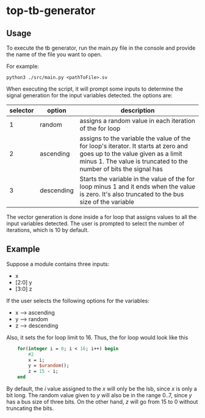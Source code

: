 # top-tb-generator

## Usage

To execute the tb generator, run the main.py file in the console and provide the name of the file you want to open.

For example:

`python3 ./src/main.py <pathToFile>.sv`

When executing the script, it will prompt some inputs to determine the signal generation for the input variables detected. the options are:

| selector | option     | description                                                                                                                                                                                    |
| -------- | ---------- | ---------------------------------------------------------------------------------------------------------------------------------------------------------------------------------------------- |
| 1        | random     | assigns a random value in each iteration of the for loop                                                                                                                                       |
| 2        | ascending  | assigns to the variable the value of the for loop's iterator. It starts at zero and goes up to the value given as a limit minus 1. The value is truncated to the number of bits the signal has |
| 3        | descending | Starts the variable in the value of the for loop minus 1 and it ends when the value is zero. It's also truncated to the bus size of the variable                                               |

The vector generation is done inside a for loop that assigns values to all the input variables detected. The user is prompted to select the number of iterations, which is 10 by default.

## Example

Suppose a module contains three inputs:

-   x
-   [2:0] y
-   [3:0] z

If the user selects the following options for the variables:

-   x --> ascending
-   y --> random
-   z --> descending

Also, it sets the for loop limit to 16. Thus, the for loop would look like this

```sv
    for(integer i = 0; i < 16; i++) begin
        #2
        x = i;
        y = $urandom();
        z = 15 - i;
    end
```

By default, the _i_ value assigned to the _x_ will only be the lsb, since _x_ is only a bit long. The random value given to _y_ will also be in the range 0..7, since _y_ has a bus size of three bits. On the other hand, _z_ will go from 15 to 0 without truncating the bits.
